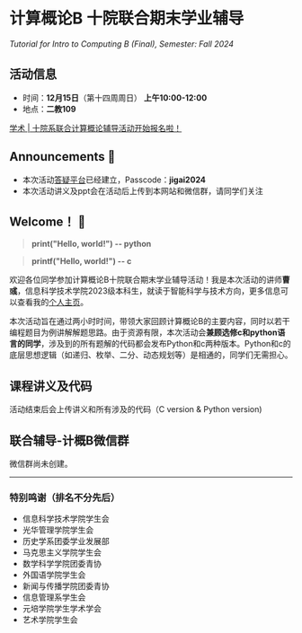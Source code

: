 # 计算概论B 十院联合期末学业辅导
*Tutorial for Intro to Computing B (Final), Semester: Fall 2024*

## 活动信息
* 时间：**12月15日**（第十四周周日） **上午10:00-12:00**
* 地点：**二教109**

[学术 | 十院系联合计算概论辅导活动开始报名啦！](https://mp.weixin.qq.com/s/asNRl3jGY8OmorsXC-bn-w)

## Announcements 📢
* 本次活动[答疑平台](https://app.sli.do/event/cpE2WktLx73BwjpFFoq3gL)已经建立，Passcode：**jigai2024**
* 本次活动讲义及ppt会在活动后上传到本网站和微信群，请同学们关注

## Welcome！ 🎉
> **print("Hello, world!") -- python**

> **printf("Hello, world!") -- c**

欢迎各位同学参加计算概论B十院联合期末学业辅导活动！我是本次活动的讲师**曹彧**，信息科学技术学院2023级本科生，就读于智能科学与技术方向，更多信息可以查看我的[个人主页](https://calvinxiaocao.github.io)。

本次活动旨在通过两小时时间，带领大家回顾计算概论B的主要内容，同时以若干编程题目为例讲解解题思路。由于资源有限，本次活动会**兼顾选修c和python语言的同学**，涉及到的所有题解的代码都会发布Python和c两种版本。Python和c的底层思想逻辑（如递归、枚举、二分、动态规划等）是相通的，同学们无需担心。

## 课程讲义及代码
活动结束后会上传讲义和所有涉及的代码（C version & Python version)

## 联合辅导-计概B微信群
微信群尚未创建。

----
### 特别鸣谢（排名不分先后）

* 信息科学技术学院学生会
* 光华管理学院学生会
* 历史学系团委学业发展部
* 马克思主义学院学生会
* 数学科学学院团委青协
* 外国语学院学生会
* 新闻与传播学院团委青协
* 信息管理系学生会
* 元培学院学生学术学会
* 艺术学院学生会
